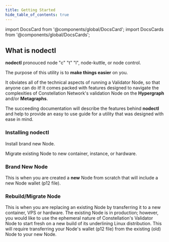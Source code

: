 ```yaml
---
title: Getting Started
hide_table_of_contents: true
---
```


import DocsCard from '@components/global/DocsCard';
import DocsCards from '@components/global/DocsCards';

<head>
  <title>Constellation nodectl utility</title>
  <meta
    name="description"
    content="Constellation nodectl utility"
  />
  <style>{`
    :root {
      --doc-item-container-width: 60rem;
    }
  `}
  </style>
</head>

## What is nodectl

**nodectl** pronouced node "c" "t" "l", node-kuttle, or node control.

The purpose of this utility is to **make things easier** on you.  

It obviates all of the technical aspects of running a Validator Node, so that anyone can do it!  It comes packed with features designed to navigate the complexities of Constellation Network's validation Node on the **Hypergraph** and/or **Metagraphs**. 

The succeeding documentation will describe the features behind **nodectl** and help to provide an easy to use guide for a utility that was designed with ease in mind.

### Installing nodectl

<DocsCards>
  <DocsCard header="New Node" href="/metagraphs" img="/img/home/state-channel.jpg">
    <p>Install brand new Node.</p>
  </DocsCard>

  <DocsCard header="Migrate Node" href="/sdk" img="/img/home/community.jpg">
    <p>Migrate existing Node to new container, instance, or hardware.</p>
  </DocsCard>
</DocsCards>

### Brand New Node

This is when you are created a **new** Node from scratch that will include a new Node wallet (p12 file).

### Rebuild/Migrate Node

This is when you are replacing an existing Node by transferring it to a new container, VPS or hardware.  The existing Node is in production; however, you would like to use the ephemeral nature of Constellation's Validator Node to start fresh on a new build of its underlining Linux distribution.  This will require transferring your Node's wallet (p12 file) from the existing (old) Node to your new Node.